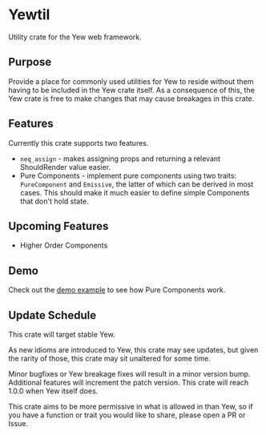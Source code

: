 # Yewtil
Utility crate for the Yew web framework.

## Purpose
Provide a place for commonly used utilities for Yew to reside without them having to be included in the Yew crate itself.
As a consequence of this, the Yew crate is free to make changes that may cause breakages in this crate.

## Features
Currently this crate supports two features.
* `neq_assign` - makes assigning props and returning a relevant ShouldRender value easier.
* Pure Components - implement pure components using two traits: `PureComponent` and `Emissive`, the latter of which can be derived in most cases. 
This should make it much easier to define simple Components that don't hold state.

## Upcoming Features
* Higher Order Components

## Demo
Check out the [demo example](https://github.com/hgzimmerman/yewtil/examples/demo/) to see how Pure Components work.


## Update Schedule
This crate will target stable Yew.

As new idioms are introduced to Yew, this crate may see updates, but given the rarity of those, this crate may sit unaltered for some time.

Minor bugfixes or Yew breakage fixes will result in a minor version bump.
Additional features will increment the patch version.
This crate will reach 1.0.0 when Yew itself does.

This crate aims to be more permissive in what is allowed in than Yew, so if you have a function or trait you would like to share, please open a PR or Issue.
